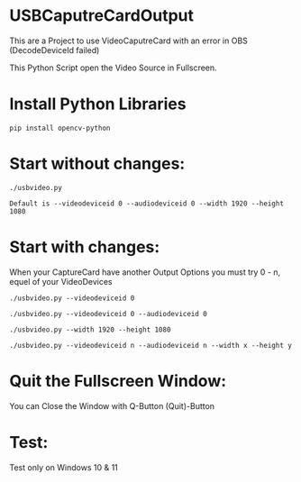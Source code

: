# USBCaputreCardOutput
This are a Project to use VideoCaputreCard with an error in OBS (DecodeDeviceId failed)

This Python Script open the Video Source in Fullscreen.

# Install Python Libraries

```
pip install opencv-python
```

# Start without changes:

```
./usbvideo.py
```

```
Default is --videodeviceid 0 --audiodeviceid 0 --width 1920 --height 1080 
```
# Start with changes:

When your CaptureCard have another Output Options you must try 0 - n, equel of your VideoDevices

```
./usbvideo.py --videodeviceid 0
```
```
./usbvideo.py --videodeviceid 0 --audiodeviceid 0
```
```
./usbvideo.py --width 1920 --height 1080
```
```
./usbvideo.py --videodeviceid n --audiodeviceid n --width x --height y
```

# Quit the Fullscreen Window:
You can Close the Window with Q-Button (Quit)-Button


# Test:

Test only on Windows 10 & 11
